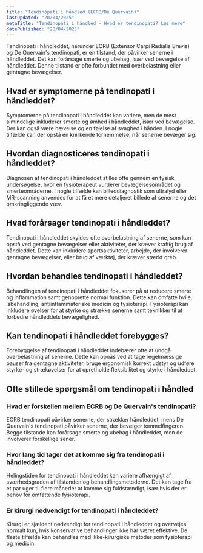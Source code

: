 ```yaml
---
title: "Tendinopati i håndled (ECRB/De Quervain)"
lastUpdated: "20/04/2025"
metaTitle: "Tendinopati i håndled - Hvad er tendinopati? Læs mere"
datePublished: "20/04/2025"
---
```


Tendinopati i håndleddet, herunder ECRB (Extensor Carpi Radialis Brevis) og De Quervain's tendinopati, er en tilstand, der påvirker senerne i håndleddet. Det kan forårsage smerte og ubehag, især ved bevægelse af håndleddet. Denne tilstand er ofte forbundet med overbelastning eller gentagne bevægelser.

## Hvad er symptomerne på tendinopati i håndleddet?

Symptomerne på tendinopati i håndleddet kan variere, men de mest almindelige inkluderer smerte og ømhed i håndleddet, især ved bevægelse. Der kan også være hævelse og en følelse af svaghed i hånden. I nogle tilfælde kan der opstå en knirkende fornemmelse, når senerne bevæger sig.

## Hvordan diagnosticeres tendinopati i håndleddet?

Diagnosen af tendinopati i håndleddet stilles ofte gennem en fysisk undersøgelse, hvor en fysioterapeut vurderer bevægelsesområdet og smerteområderne. I nogle tilfælde kan billeddiagnostik som ultralyd eller MR-scanning anvendes for at få et mere detaljeret billede af senerne og det omkringliggende væv.

## Hvad forårsager tendinopati i håndleddet?

Tendinopati i håndleddet skyldes ofte overbelastning af senerne, som kan opstå ved gentagne bevægelser eller aktiviteter, der kræver kraftig brug af håndleddet. Dette kan inkludere sportsaktiviteter, arbejde, der involverer gentagne bevægelser, eller brug af værktøj, der kræver stærkt greb.

## Hvordan behandles tendinopati i håndleddet?

Behandlingen af tendinopati i håndleddet fokuserer på at reducere smerte og inflammation samt genoprette normal funktion. Dette kan omfatte hvile, isbehandling, antiinflammatoriske medicin og fysioterapi. Fysioterapi kan inkludere øvelser for at styrke og strække senerne samt teknikker til at forbedre håndleddets bevægelighed.

## Kan tendinopati i håndleddet forebygges?

Forebyggelse af tendinopati i håndleddet indebærer ofte at undgå overbelastning af senerne. Dette kan opnås ved at tage regelmæssige pauser fra gentagne aktiviteter, bruge ergonomisk korrekt udstyr og udføre styrke- og strækøvelser for at opretholde fleksibilitet og styrke i håndleddet.

## Ofte stillede spørgsmål om tendinopati i håndled

### Hvad er forskellen mellem ECRB og De Quervain's tendinopati?

ECRB tendinopati påvirker senerne, der strækker håndleddet, mens De Quervain's tendinopati påvirker senerne, der bevæger tommelfingeren. Begge tilstande kan forårsage smerte og ubehag i håndleddet, men de involverer forskellige sener.

### Hvor lang tid tager det at komme sig fra tendinopati i håndleddet?

Helingstiden for tendinopati i håndleddet kan variere afhængigt af sværhedsgraden af tilstanden og behandlingsmetoderne. Det kan tage fra et par uger til flere måneder at komme sig fuldstændigt, især hvis der er behov for omfattende fysioterapi.

### Er kirurgi nødvendigt for tendinopati i håndleddet?

Kirurgi er sjældent nødvendigt for tendinopati i håndleddet og overvejes normalt kun, hvis konservative behandlinger ikke har været effektive. De fleste tilfælde kan behandles med ikke-kirurgiske metoder som fysioterapi og medicin.
